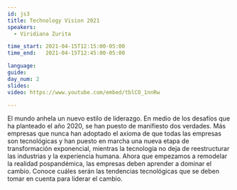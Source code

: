 ```yaml
---
id: js3
title: Technology Vision 2021
speakers:
  - Viridiana Zurita 

time_start: 2021-04-15T12:15:00-05:00
time_end:   2021-04-15T12:45:00-05:00

language: 
guide:
day_num: 2
slides: 
video: https://www.youtube.com/embed/tblCO_1nnRw

---
```


El mundo anhela un nuevo estilo de liderazgo. En medio de los desafíos que ha planteado el año 2020, se han puesto de manifiesto dos verdades. Más empresas que nunca han adoptado el axioma de que todas las empresas son tecnológicas y han puesto en marcha una nueva etapa de transformación exponencial, mientras la tecnología no deja de reestructurar las industrias y la experiencia humana. Ahora que empezamos a remodelar la realidad pospandémica, las empresas deben aprender a dominar el cambio. Conoce cuáles serán las tendencias tecnológicas que se deben tomar en cuenta para liderar el cambio.

